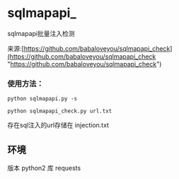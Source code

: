 # sqlmapapi_
sqlmapapi批量注入检测

来源:[https://github.com/babaloveyou/sqlmapapi_check](https://github.com/babaloveyou/sqlmapapi_check "https://github.com/babaloveyou/sqlmapapi_check")

### 使用方法：
`python sqlmapapi.py -s`

`python sqlmapapi_check.py url.txt`

存在sql注入的url存储在 injection.txt

## 环境
版本 python2
库 requests
